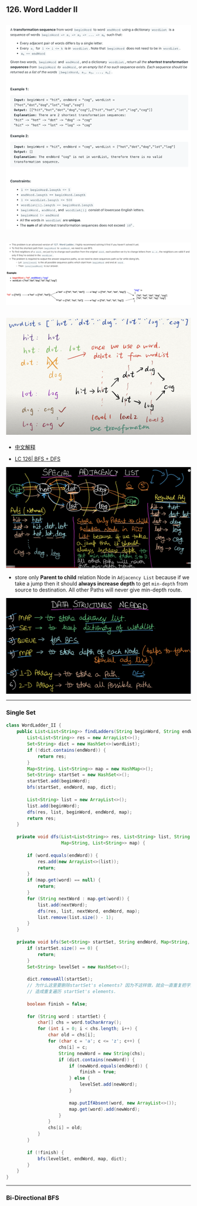 ## 126. Word Ladder II
![](img/2023-01-02-10-52-03.png)
---
![](img/2023-01-02-10-55-07.png)
---
![](img/2023-01-02-10-59-01.png)
---
- [中文解释](https://leetcode.cn/problems/word-ladder-ii/solutions/279005/ru-guo-ni-fa-xian-kan-bie-ren-de-ti-jie-kan-bu-don/)

- [LC 126| BFS + DFS](https://youtu.be/mIZJIuMpI2M?t=566)

![](img/2023-06-17-16-17-07.png)

- store only **Parent to child** relation Node in `Adjacency List` because if we take a jump then it should 
  **always increase depth** to get `min-depth` from source to destination. All other Paths will never give
  min-depth route. 


![](img/2023-06-17-16-46-25.png)


---
### Single Set

```java
class WordLadder_II {
    public List<List<String>> findLadders(String beginWord, String endWord, List<String> wordList) {
        List<List<String>> res = new ArrayList<>();
        Set<String> dict = new HashSet<>(wordList);
        if (!dict.contains(endWord)) {
            return res;
        }
        Map<String, List<String>> map = new HashMap<>();
        Set<String> startSet = new HashSet<>();
        startSet.add(beginWord);
        bfs(startSet, endWord, map, dict);

        List<String> list = new ArrayList<>();
        list.add(beginWord);
        dfs(res, list, beginWord, endWord, map);
        return res;
    }

    private void dfs(List<List<String>> res, List<String> list, String word, String endWord,
                     Map<String, List<String>> map) {

        if (word.equals(endWord)) {
            res.add(new ArrayList<>(list));
            return;
        }
        if (map.get(word) == null) {
            return;
        }
        for (String nextWord : map.get(word)) {
            list.add(nextWord);
            dfs(res, list, nextWord, endWord, map);
            list.remove(list.size() - 1);
        }
    }

    private void bfs(Set<String> startSet, String endWord, Map<String, List<String>> map, Set<String> dict) {
        if (startSet.size() == 0) {
            return;
        }
        Set<String> levelSet = new HashSet<>();

        dict.removeAll(startSet);
        // 为什么这里要删除startSet's elements? 因为不这样做，就会一直重复把字典里的元素添加到startSet里,
        // 造成重复遍历 startSet's elements.

        boolean finish = false;

        for (String word : startSet) {
            char[] chs = word.toCharArray();
            for (int i = 0; i < chs.length; i++) {
                char old = chs[i];
                for (char c = 'a'; c <= 'z'; c++) {
                    chs[i] = c;
                    String newWord = new String(chs);
                    if (dict.contains(newWord)) {
                        if (newWord.equals(endWord)) {
                            finish = true;
                        } else {
                            levelSet.add(newWord);
                        }

                        map.putIfAbsent(word, new ArrayList<>());
                        map.get(word).add(newWord);
                    }
                }
                chs[i] = old;
            }
        }

        if (!finish) {
            bfs(levelSet, endWord, map, dict);
        }
    }
}
```
---

### Bi-Directional BFS
